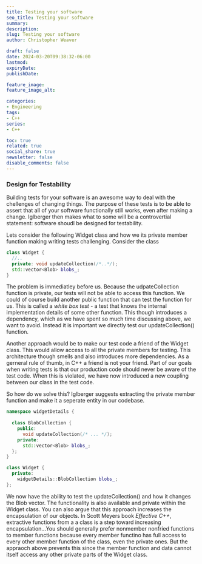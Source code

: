 ```yaml
---
title: Testing your software
seo_title: Testing your software
summary: 
description: 
slug: Testing your software
author: Christopher Weaver

draft: false
date: 2024-03-20T09:38:32-06:00
lastmod: 
expiryDate: 
publishDate: 

feature_image:
feature_image_alt: 

categories:
- Engineering
tags:
- C++
series:
- C++

toc: true
related: true
social_share: true
newsletter: false
disable_comments: false
---
```


### Design for Testability

Building tests for your software is an awesome way to deal with the chellenges of changing things. The purpose of these tests is to be able to assert that all of your software functionally still works, even after making a change. Iglberger then makes what to some will be a controvertial statement: software shoudl be designed for testability. 

Lets consider the following Widget class and how we its private member function making writing tests challenging. Consider the class
```C++
class Widget {
  //..
  private: void updateCollection(/*..*/);
  std::vector<Blob> blobs_;
}
```
The problem is immediatley before us. Because the udpateCollection function is private, our tests will not be able to access this function. We could of course build another public function that can test the function for us. This is called a *white box test* - a test that knows the internal implementation details of some other function. This though introduces a dependency, which as we have spent so much time discussing above, we want to avoid. Instead it is important we directly test our updateCollection() function. 

Another approach would be to make our test code a friend of the Widget class. This would allow access to all the private members for testing. This architecture though smells and also introduces more dependencies. As a gerneral rule of thumb, in C++ a friend is not your friend. Part of our goals when writing tests is that our production code should never be aware of the test code. When this is violated, we have now introduced a new coupling between our class in the test code. 

So how do we solve this? Iglberger suggests extracting the private member function and make it a seperate entity in our codebase. 
```C++
namespace widgetDetails {
  
  class BlobCollection {
    public:
      void updateCollection(/* ... */);
    private:
      std::vector<Blob> blobs_;
  };
}

class Widget {
  private:
    widgetDetails::BlobCollection blobs_;
};
```
We now have the ability to test the updateCollection() and how it changes the Blob vector. The functionality is also available and private within the Widget class. You can also argue that this approach increases the encapsulation of our objects. In Scott Meyers book *Effective C++*, extractive functions from a a class is a step toward increasing encapsulation...You should generally prefer nonmember nonfried functions to member functions because every member functino has full access to every other member function of the class, even the private ones. But the appraoch above prevents this since the member function and data cannot itself access any other private parts of the Widget class.
